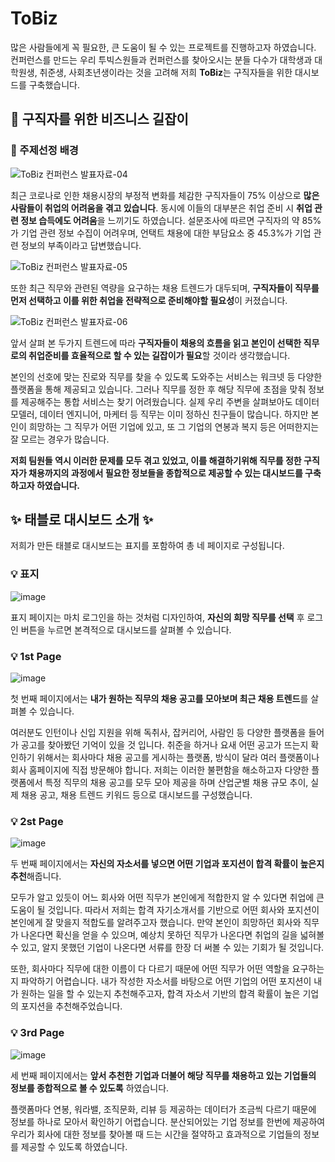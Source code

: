 # ToBiz

많은 사람들에게 꼭 필요한, 큰 도움이 될 수 있는 프로젝트를 진행하고자 하였습니다. 컨퍼런스를 만드는 우리 투빅스원들과 컨퍼런스를 찾아오시는 분들 다수가 대학생과 대학원생, 취준생, 사회초년생이라는 것을 고려해 저희 **ToBiz**는 구직자들을 위한 대시보드를 구축했습니다.


## 🧐 구직자를 위한 비즈니스 길잡이

### 📣 주제선정 배경


![ToBiz 컨퍼런스 발표자료-04](https://user-images.githubusercontent.com/65265790/152995014-643cc4ec-3656-4172-87b9-422af0a5582b.png)

최근 코로나로 인한 채용시장의 부정적 변화를 체감한 구직자들이 75% 이상으로 **많은 사람들이 취업의 어려움을 겪고 있습니다**. 동시에 이들의 대부분은 취업 준비 시 **취업 관련 정보 습득에도 어려움**을 느끼기도 하였습니다. 설문조사에 따르면 구직자의 약 85%가 기업 관련 정보 수집이 어려우며, 언택트 채용에 대한 부담요소 중 45.3%가 기업 관련 정보의 부족이라고 답변했습니다.

![ToBiz 컨퍼런스 발표자료-05](https://user-images.githubusercontent.com/65265790/152995029-edc32190-63f2-4cc2-97f5-4c13a753ff7b.png)

또한 최근 직무와 관련된 역량을 요구하는 채용 트렌드가 대두되며, **구직자들이 직무를 먼저 선택하고 이를 위한 취업을 전략적으로 준비해야할 필요성**이 커졌습니다.

![ToBiz 컨퍼런스 발표자료-06](https://user-images.githubusercontent.com/65265790/152995046-e05141b2-38b1-414f-8f87-408fad542bfb.png)

앞서 살펴 본 두가지 트렌드에 따라 **구직자들이 채용의 흐름을 읽고 본인이 선택한 직무로의 취업준비를 효율적으로 할 수 있는 길잡이가 필요**할 것이라 생각했습니다. 

본인의 선호에 맞는 진로와 직무를 찾을 수 있도록 도와주는 서비스는 워크넷 등 다양한 플랫폼을 통해 제공되고 있습니다. 그러나 직무를 정한 후 해당 직무에 초점을 맞춰 정보를 제공해주는 통합 서비스는 찾기 어려웠습니다. 실제 우리 주변을 살펴보아도 데이터 모델러, 데이터 엔지니어, 마케터 등 직무는 이미 정하신 친구들이 많습니다. 하지만 본인이 희망하는 그 직무가 어떤 기업에 있고, 또 그 기업의 연봉과 복지 등은 어떠한지는 잘 모르는 경우가 많습니다. 

**저희 팀원들 역시 이러한 문제를 모두 겪고 있었고, 이를 해결하기위해 직무를 정한 구직자가 채용까지의 과정에서 필요한 정보들을 종합적으로 제공할 수 있는 대시보드를 구축하고자 하였습니다.**



## ✨ 태블로 대시보드 소개 ✨


저희가 만든 태블로 대시보드는 표지를 포함하여 총 네 페이지로 구성됩니다.

### 💡 표지

![image](https://user-images.githubusercontent.com/65265790/152995229-87fa94b7-1c6a-4d5c-8346-ee67e59b4fef.png)

표지 페이지는 마치 로그인을 하는 것처럼 디자인하여, **자신의 희망 직무를 선택** 후 로그인 버튼을 누르면 본격적으로 대시보드를 살펴볼 수 있습니다.

### 💡 1st Page

![image](https://user-images.githubusercontent.com/65265790/152995142-2adec2ce-75b2-40ee-b0ce-5e58d4e8be05.png)

첫 번째 페이지에서는 **내가 원하는 직무의 채용 공고를 모아보며 최근 채용 트렌드**를 살펴볼 수 있습니다. 

여러분도 인턴이나 신입 지원을 위해 독취사, 잡커리어, 사람인 등 다양한 플랫폼을 들어가 공고를 찾아봤던 기억이 있을 것 입니다. 취준을 하거나 요새 어떤 공고가 뜨는지 확인하기 위해서는 회사마다 채용 공고를 게시하는 플랫폼, 방식이 달라 여러 플랫폼이나 회사 홈페이지에 직접 방문해야 합니다. 저희는 이러한 불편함을 해소하고자 다양한 플랫폼에서 특정 직무의 채용 공고를 모두 모아 제공을 하며 산업군별 채용 규모 추이, 실제 채용 공고, 채용 트렌드 키워드 등으로 대시보드를 구성했습니다.

### 💡 2st Page
![image](https://user-images.githubusercontent.com/65265790/152997982-5290c177-473c-4eae-9d9e-22d3e5527b72.png)

두 번째 페이지에서는 **자신의 자소서를 넣으면 어떤 기업과 포지션이 합격 확률이 높은지 추천**해줍니다. 

모두가 알고 있듯이 어느 회사와 어떤 직무가 본인에게 적합한지 알 수 있다면 취업에 큰 도움이 될 것입니다. 따라서 저희는 합격 자기소개서를 기반으로 어떤 회사와 포지션이 본인에게 잘 맞을지 적합도를 알려주고자 했습니다. 만약 본인이 희망하던 회사와 직무가 나온다면 확신을 얻을 수 있으며, 예상치 못하던 직무가 나온다면 취업의 길을 넓혀볼 수 있고, 알지 못했던 기업이 나온다면 서류를 한장 더 써볼 수 있는 기회가 될 것입니다. 

또한, 회사마다 직무에 대한 이름이 다 다르기 때문에 어떤 직무가 어떤 역할을 요구하는지 파악하기 어렵습니다. 내가 작성한 자소서를 바탕으로 어떤 기업의 어떤 포지션이 내가 원하는 일을 할 수 있는지 추천해주고자, 합격 자소서 기반의 합격 확률이 높은 기업의 포지션을 추천해주었습니다.

### 💡 3rd Page

![image](https://user-images.githubusercontent.com/65265790/152998196-b7e99835-aa13-46d1-94a1-fcc2f80d8706.png)

세 번째 페이지에서는 **앞서 추천한 기업과 더불어 해당 직무를 채용하고 있는 기업들의 정보를 종합적으로 볼 수 있도록** 하였습니다. 

플랫폼마다 연봉, 워라밸, 조직문화, 리뷰 등 제공하는 데이터가 조금씩 다르기 때문에 정보를 하나로 모아서 확인하기 어렵습니다. 분산되어있는 기업 정보를 한번에 제공하여 우리가 회사에 대한 정보를 찾아볼 때 드는 시간을 절약하고 효과적으로 기업들의 정보를 제공할 수 있도록 하였습니다. 
